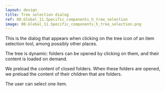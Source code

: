```yaml
---
layout: design
title: Tree selection dialog
ref: 00.Global_11.Specific_components_h_tree_selection
image: 00.Global_11.Specific_components_h_tree_selection.png
---
```


This is the dialog that appears when clicking on the tree icon of an item selection tool, among possibly other places.

The tree is dynamic: folders can be opened by clicking on them, and their content is loaded on demand.

We preload the content of closed folders. When these folders are opened, we preload the content of their children that are folders.

The user can select one item.
